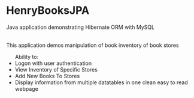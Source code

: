 # HenryBooksJPA
Java application demonstrating Hibernate ORM with MySQL

<br>
This application demos manipulation of book inventory of book stores
<ul>
  Ability to:
  <li>Logon with user authentication</li>
  <li>View Inventory of Specific Stores</li>
  <li>Add New Books To Stores</li>
  <li>Display information from multiple datatables in one clean easy to read webpage </li>
</ul>
 
  
  
  
